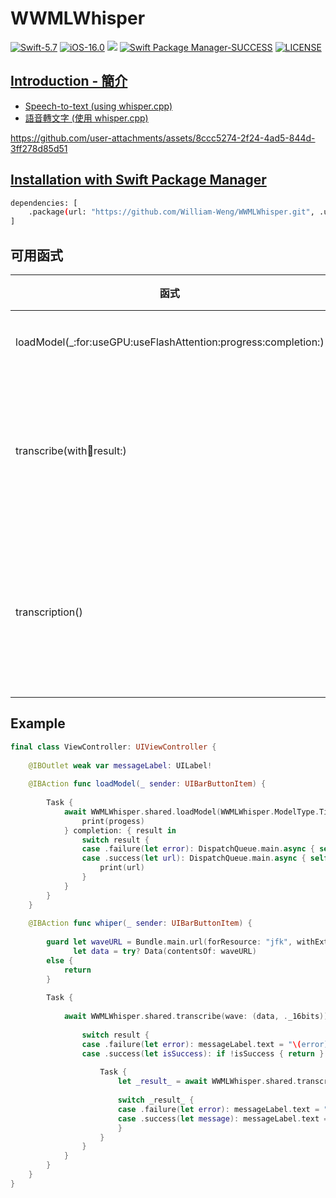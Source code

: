 # WWMLWhisper

[![Swift-5.7](https://img.shields.io/badge/Swift-5.7-orange.svg?style=flat)](https://developer.apple.com/swift/) [![iOS-16.0](https://img.shields.io/badge/iOS-16.0-pink.svg?style=flat)](https://developer.apple.com/swift/) ![](https://img.shields.io/github/v/tag/William-Weng/WWMLWhisper) [![Swift Package Manager-SUCCESS](https://img.shields.io/badge/Swift_Package_Manager-SUCCESS-blue.svg?style=flat)](https://developer.apple.com/swift/) [![LICENSE](https://img.shields.io/badge/LICENSE-MIT-yellow.svg?style=flat)](https://developer.apple.com/swift/)

## [Introduction - 簡介](https://swiftpackageindex.com/William-Weng)
- [Speech-to-text (using whisper.cpp)](https://github.com/ggml-org/whisper.cpp)
- [語音轉文字 (使用 whisper.cpp)](https://huggingface.co/ggerganov/whisper.cpp)

https://github.com/user-attachments/assets/8ccc5274-2f24-4ad5-844d-3ff278d85d51

## [Installation with Swift Package Manager](https://medium.com/彼得潘的-swift-ios-app-開發問題解答集/使用-spm-安裝第三方套件-xcode-11-新功能-2c4ffcf85b4b)
```bash
dependencies: [
    .package(url: "https://github.com/William-Weng/WWMLWhisper.git", .upToNextMajor(from: "1.0.1"))
]
```

## 可用函式
|函式|說明|
|-|-|
|loadModel(_:for:useGPU:useFlashAttention:progress:completion:)|載入模型|
|transcribe(with:wave:result:)|把分析的結果抄寫下來|
|transcription()|將分析的結果轉寫成文字|

## Example
```swift
final class ViewController: UIViewController {
    
    @IBOutlet weak var messageLabel: UILabel!
    
    @IBAction func loadModel(_ sender: UIBarButtonItem) {
        
        Task {
            await WWMLWhisper.shared.loadModel(WWMLWhisper.ModelType.Tiny.default, useGPU: false) { progess in
                print(progess)
            } completion: { result in
                switch result {
                case .failure(let error): DispatchQueue.main.async { self.messageLabel.text = "\(error)" }
                case .success(let url): DispatchQueue.main.async { self.messageLabel.text = "\(url)" }
                    print(url)
                }
            }
        }
    }
    
    @IBAction func whiper(_ sender: UIBarButtonItem) {
        
        guard let waveURL = Bundle.main.url(forResource: "jfk", withExtension: "wav"),
              let data = try? Data(contentsOf: waveURL)
        else {
            return
        }
        
        Task {
            
            await WWMLWhisper.shared.transcribe(wave: (data, ._16bits)) { result in
                
                switch result {
                case .failure(let error): messageLabel.text = "\(error)"
                case .success(let isSuccess): if !isSuccess { return }
                    
                    Task {
                        let _result_ = await WWMLWhisper.shared.transcription()
                        
                        switch _result_ {
                        case .failure(let error): messageLabel.text = "\(error)"
                        case .success(let message): messageLabel.text = message
                        }
                    }
                }
            }
        }
    }
}
```


